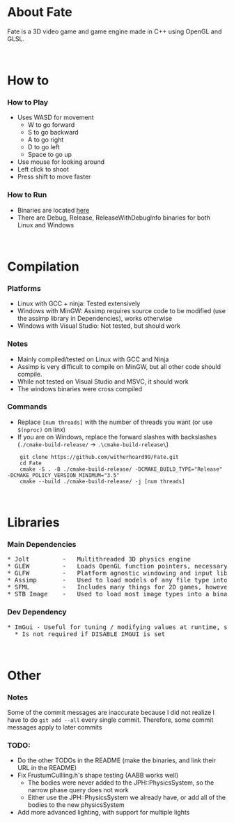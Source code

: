 # About Fate
Fate is a 3D video game and game engine made in C++ using OpenGL and GLSL. 

<br/>

# How to

### How to Play
* Uses WASD for movement
  * W to go forward
  * S to go backward
  * A to go right
  * D to go left
  * Space to go up
* Use mouse for looking around
* Left click to shoot
* Press shift to move faster

### How to Run
* Binaries are located [here](https://github.com/witherhoard99/Fate/releases/tag/v0.1.0)
* There are Debug, Release, ReleaseWithDebugInfo binaries for both Linux and Windows

<br/>

# Compilation

### Platforms
* Linux with GCC + ninja: Tested extensively 
* Windows with MinGW: Assimp requires source code to be modified (use the assimp library in Dependencies), works otherwise
* Windows with Visual Studio: Not tested, but should work


### Notes
* Mainly compiled/tested on Linux with GCC and Ninja
* Assimp is very difficult to compile on MinGW, but all other code should compile. 
* While not tested on Visual Studio and MSVC, it should work
* The windows binaries were cross compiled

### Commands
* Replace `[num threads]` with the number of threads you want (or use `$(nproc)` on linx)
* If you are on Windows, replace the forward slashes with backslashes (`./cmake-build-release/` -> `.\cmake-build-release\`)
```
    git clone https://github.com/witherhoard99/Fate.git
    cd Fate
    cmake -S . -B ./cmake-build-release/ -DCMAKE_BUILD_TYPE="Release" -DCMAKE_POLICY_VERSION_MINIMUM="3.5"
    cmake --build ./cmake-build-release/ -j [num threads]
```

<br/>

# Libraries

### Main Dependencies

<pre>
* Jolt         -   Multithreaded 3D physics engine
* GLEW         -   Loads OpenGL function pointers, necessary to be able to call any OpenGL function
* GLFW         -   Platform agnostic windowing and input library
* Assimp       -   Used to load models of any file type into one consistent interface and binary format 
* SFML         -   Includes many things for 2D games, however, Fate uses it for Audio
* STB Image    -   Used to load most image types into a binary format
</pre>

### Dev Dependency
<pre>
* ImGui - Useful for tuning / modifying values at runtime, saves lots of time
  * Is not required if DISABLE_IMGUI is set
</pre>

<br/>

# Other

### Notes
Some of the commit messages are inaccurate because I did not realize I have to do `git add --all` every single commit. 
Therefore, some commit messages apply to later commits 

### TODO:
* Do the other TODOs in the README (make the binaries, and link their URL in the README)
* Fix FrustumCullling.h's shape testing (AABB works well)
    * The bodies were never added to the JPH::PhysicsSystem, so the narrow phase query does not work
    * Either use the JPH::PhysicsSystem we already have, or add all of the bodies to the new physicsSystem
* Add more advanced lighting, with support for multiple lights
